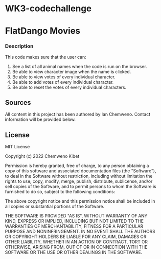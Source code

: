 # WK3-codechallenge

# FlatDango Movies

### Description
This code makes sure that the user can:

1. See a list of all animal names when the code is run on the browser.
2. Be able to view character image when the name is clicked.
3. Be able to view votes of every individual character.
4. Be able to add votes of every individual character.
5. Be able to reset the votes of every individual characters.

## Sources

All content in this project has been authored by Ian Chemweno. 
Contact information will be provided below.


## License
MIT License

Copyright (c) 2022 Chemweno Kibet

Permission is hereby granted, free of charge, to any person obtaining a copy
of this software and associated documentation files (the "Software"), to deal
in the Software without restriction, including without limitation the rights
to use, copy, modify, merge, publish, distribute, sublicense, and/or sell
copies of the Software, and to permit persons to whom the Software is
furnished to do so, subject to the following conditions:

The above copyright notice and this permission notice shall be included in all
copies or substantial portions of the Software.

THE SOFTWARE IS PROVIDED "AS IS", WITHOUT WARRANTY OF ANY KIND, EXPRESS OR
IMPLIED, INCLUDING BUT NOT LIMITED TO THE WARRANTIES OF MERCHANTABILITY,
FITNESS FOR A PARTICULAR PURPOSE AND NONINFRINGEMENT. IN NO EVENT SHALL THE
AUTHORS OR COPYRIGHT HOLDERS BE LIABLE FOR ANY CLAIM, DAMAGES OR OTHER
LIABILITY, WHETHER IN AN ACTION OF CONTRACT, TORT OR OTHERWISE, ARISING FROM,
OUT OF OR IN CONNECTION WITH THE SOFTWARE OR THE USE OR OTHER DEALINGS IN THE
SOFTWARE.
